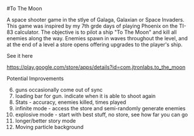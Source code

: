 #To The Moon

A space shooter game in the stlye of Galaga, Galaxian or Space Invaders. This game was inspired by my 7th grde days of playing Phoenix on the TI-83 calculator. The objective is to pilot a ship "To The Moon" and kill all enemies along the way. Enemies spawn in waves throughout the level, and at the end of a level a store opens offering upgrades to the player's ship.

See it here

https://play.google.com/store/apps/details?id=com.jtronlabs.to_the_moon

Potential Improvements

6. guns occasionally come out of sync
1. loading bar for gun. indicate when it is able to shoot again
1. Stats - accuracy, enemies killed, times played
1. infinite mode - access the store and semi-randomly generate enemies
1. explosive mode - start with best stuff, no store, see how far you can go
1. longer/better story mode
1. Moving particle background
